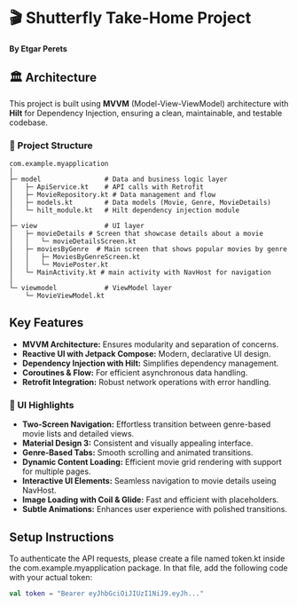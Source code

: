# 🎬 Shutterfly Take-Home Project  
**By Etgar Perets**  

## 🏛️ Architecture  
This project is built using **MVVM** (Model-View-ViewModel) architecture with **Hilt** for Dependency Injection, ensuring a clean, maintainable, and testable codebase.  

### 📂 Project Structure  
```plaintext
com.example.myapplication
│
├─ model                # Data and business logic layer
│   ├─ ApiService.kt    # API calls with Retrofit
│   ├─ MovieRepository.kt # Data management and flow
│   ├─ models.kt        # Data models (Movie, Genre, MovieDetails)
│   └─ hilt_module.kt   # Hilt dependency injection module
│
├─ view                 # UI layer
│   ├─ movieDetails # Screen that showcase details about a movie
│   │   └─ movieDetailsScreen.kt
│   ├─ moviesByGenre  # Main screen that shows popular movies by genre
│   │   ├─ MoviesByGenreScreen.kt
│   │   └─ MoviePoster.kt
│   └─ MainActivity.kt # main activity with NavHost for navigation
│
└─ viewmodel            # ViewModel layer
    └─ MovieViewModel.kt
```
## Key Features
- **MVVM Architecture:** Ensures modularity and separation of concerns.  
- **Reactive UI with Jetpack Compose:** Modern, declarative UI design.  
- **Dependency Injection with Hilt:** Simplifies dependency management.  
- **Coroutines & Flow:** For efficient asynchronous data handling.  
- **Retrofit Integration:** Robust network operations with error handling.  

### 🎨 UI Highlights
- **Two-Screen Navigation:** Effortless transition between genre-based movie lists and detailed views.  
- **Material Design 3:** Consistent and visually appealing interface.  
- **Genre-Based Tabs:** Smooth scrolling and animated transitions.  
- **Dynamic Content Loading:** Efficient movie grid rendering with support for multiple pages.  
- **Interactive UI Elements:** Seamless navigation to movie details useing NavHost.  
- **Image Loading with Coil & Glide:** Fast and efficient with placeholders.  
- **Subtle Animations:** Enhances user experience with polished transitions.  

## Setup Instructions

To authenticate the API requests, please create a file named token.kt inside the com.example.myapplication package. In that file, add the following code with your actual token:

```kotlin
val token = "Bearer eyJhbGciOiJIUzI1NiJ9.eyJh..."
```
